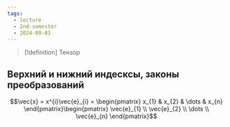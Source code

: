 ```yaml
---
tags:
  - lecture
  - 2nd-semester
  - 2024-09-03
---
```

> [!definition] Тензор
> 
## Верхний и нижний индесксы, законы преобразований

$$\vec{x} = x^{i}\vec{e}_{i} = \begin{pmatrix}
x_{1} & x_{2} & \dots & x_{n}
\end{pmatrix}\begin{pmatrix}
\vec{e}_{1} \\
\vec{e}_{2} \\
\dots \\
\vec{e}_{n}
\end{pmatrix}$$
